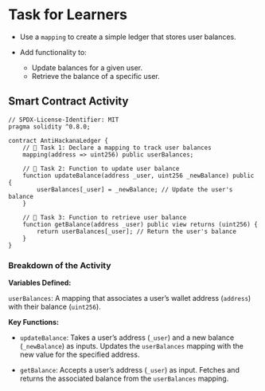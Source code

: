 # Task for Learners

- Use a `mapping` to create a simple ledger that stores user balances.
- Add functionality to:

  - Update balances for a given user.
  - Retrieve the balance of a specific user.

## Smart Contract Activity

```solidity
// SPDX-License-Identifier: MIT
pragma solidity ^0.8.0;

contract AntiHackanaLedger {
    // 🚩 Task 1: Declare a mapping to track user balances
    mapping(address => uint256) public userBalances;

    // 🚩 Task 2: Function to update user balance
    function updateBalance(address _user, uint256 _newBalance) public {
        userBalances[_user] = _newBalance; // Update the user's balance
    }

    // 🚩 Task 3: Function to retrieve user balance
    function getBalance(address _user) public view returns (uint256) {
        return userBalances[_user]; // Return the user's balance
    }
}
```

### Breakdown of the Activity

**Variables Defined:**

`userBalances`: A mapping that associates a user’s wallet address (`address`) with their balance (`uint256`).

**Key Functions:**

- `updateBalance`:
  Takes a user’s address (`_user`) and a new balance (`_newBalance`) as inputs.
  Updates the `userBalances` mapping with the new value for the specified address.

- `getBalance`:
  Accepts a user’s address (`_user`) as input.
  Fetches and returns the associated balance from the `userBalances` mapping.
